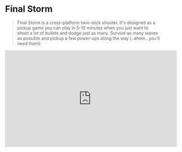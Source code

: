 # Final Storm
> Final Storm is a cross-platform twin-stick shooter. It's designed as a pickup game you can play in 5-10 minutes when you just want to shoot a lot of bullets and dodge just as many. Survive as many waves as possible and pickup a few power-ups along the way (..ahem.. you'll need them)

<iframe width="560" height="315" src="https://www.youtube.com/embed/K0MEXaljGuY" title="YouTube video player" frameborder="0" allow="accelerometer; autoplay; clipboard-write; encrypted-media; gyroscope; picture-in-picture" allowfullscreen></iframe>
